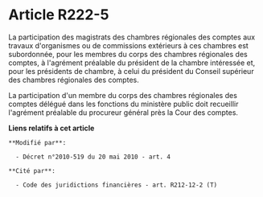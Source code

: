 # Article R222-5

La participation des magistrats des chambres régionales des comptes aux travaux d'organismes ou de commissions extérieurs à
ces chambres est subordonnée, pour les membres du corps des chambres régionales des comptes, à l'agrément préalable du
président de la chambre intéressée et, pour les présidents de chambre, à celui du président du Conseil supérieur des chambres
régionales des comptes.

La participation d'un membre du corps des chambres régionales des comptes délégué dans les fonctions du ministère public doit
recueillir l'agrément préalable du procureur général près la Cour des comptes.

**Liens relatifs à cet article**

	**Modifié par**:

	  - Décret n°2010-519 du 20 mai 2010 - art. 4

	**Cité par**:

	  - Code des juridictions financières - art. R212-12-2 (T)
